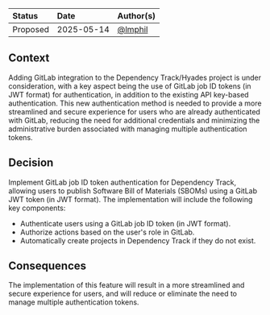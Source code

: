| Status   | Date       | Author(s)                            |
|:---------|:-----------|:-------------------------------------|
| Proposed | 2025-05-14 | [@lmphil](https://github.com/lmphil) |

## Context

Adding GitLab integration to the Dependency Track/Hyades project is under consideration, with a key aspect being the use
 of GitLab job ID tokens (in JWT format) for authentication, in addition to the existing API key-based authentication.
 This new authentication method is needed to provide a more streamlined and secure experience for users who are already
 authenticated with GitLab, reducing the need for additional credentials and minimizing the administrative burden
 associated with managing multiple authentication tokens.

## Decision

Implement GitLab job ID token authentication for Dependency Track, allowing users to publish Software Bill of Materials
 (SBOMs) using a GitLab JWT token (in JWT format). The implementation will include the following key components:

* Authenticate users using a GitLab job ID token (in JWT format).
* Authorize actions based on the user's role in GitLab.
* Automatically create projects in Dependency Track if they do not exist.

## Consequences

The implementation of this feature will result in a more streamlined and secure experience for users, and will reduce or
 eliminate the need to manage multiple authentication tokens.
